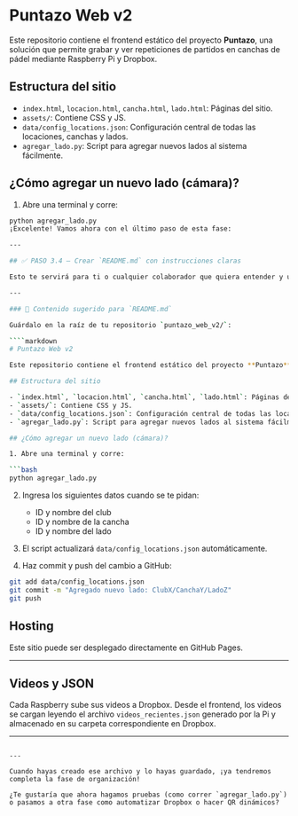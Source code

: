 # Puntazo Web v2

Este repositorio contiene el frontend estático del proyecto **Puntazo**, una solución que permite grabar y ver repeticiones de partidos en canchas de pádel mediante Raspberry Pi y Dropbox.

## Estructura del sitio

- `index.html`, `locacion.html`, `cancha.html`, `lado.html`: Páginas del sitio.
- `assets/`: Contiene CSS y JS.
- `data/config_locations.json`: Configuración central de todas las locaciones, canchas y lados.
- `agregar_lado.py`: Script para agregar nuevos lados al sistema fácilmente.

## ¿Cómo agregar un nuevo lado (cámara)?

1. Abre una terminal y corre:

```bash
python agregar_lado.py
¡Excelente! Vamos ahora con el último paso de esta fase:

---

## ✅ PASO 3.4 — Crear `README.md` con instrucciones claras

Esto te servirá para ti o cualquier colaborador que quiera entender y usar el sistema.

---

### 📄 Contenido sugerido para `README.md`

Guárdalo en la raíz de tu repositorio `puntazo_web_v2/`:

````markdown
# Puntazo Web v2

Este repositorio contiene el frontend estático del proyecto **Puntazo**, una solución que permite grabar y ver repeticiones de partidos en canchas de pádel mediante Raspberry Pi y Dropbox.

## Estructura del sitio

- `index.html`, `locacion.html`, `cancha.html`, `lado.html`: Páginas del sitio.
- `assets/`: Contiene CSS y JS.
- `data/config_locations.json`: Configuración central de todas las locaciones, canchas y lados.
- `agregar_lado.py`: Script para agregar nuevos lados al sistema fácilmente.

## ¿Cómo agregar un nuevo lado (cámara)?

1. Abre una terminal y corre:

```bash
python agregar_lado.py
````

2. Ingresa los siguientes datos cuando se te pidan:

   * ID y nombre del club
   * ID y nombre de la cancha
   * ID y nombre del lado

3. El script actualizará `data/config_locations.json` automáticamente.

4. Haz commit y push del cambio a GitHub:

```bash
git add data/config_locations.json
git commit -m "Agregado nuevo lado: ClubX/CanchaY/LadoZ"
git push
```

## Hosting

Este sitio puede ser desplegado directamente en GitHub Pages.

---

## Videos y JSON

Cada Raspberry sube sus videos a Dropbox. Desde el frontend, los videos se cargan leyendo el archivo `videos_recientes.json` generado por la Pi y almacenado en su carpeta correspondiente en Dropbox.

---

```

---

Cuando hayas creado ese archivo y lo hayas guardado, ¡ya tendremos completa la fase de organización!

¿Te gustaría que ahora hagamos pruebas (como correr `agregar_lado.py`) o pasamos a otra fase como automatizar Dropbox o hacer QR dinámicos?
```

